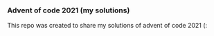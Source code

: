 ### Advent of code 2021 (my solutions)

This repo was created to share my solutions of advent of code 2021 (: